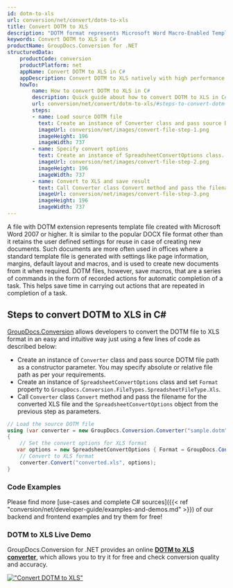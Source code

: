```yaml
---
id: dotm-to-xls
url: conversion/net/convert/dotm-to-xls
title: Convert DOTM to XLS
description: "DOTM format represents Microsoft Word Macro-Enabled Template with .dotm extension. Learn how to convert DOTM to XLS file programmatically in C# language using GroupDocs.Conversion for .NET library."
keywords: Convert DOTM to XLS in C#
productName: GroupDocs.Conversion for .NET
structuredData:
    productCode: conversion
    productPlatform: net
    appName: Convert DOTM to XLS in C#
    appDescription: Convert DOTM to XLS natively with high performance using C# language and server side GroupDocs.Conversion for .NET APIs, without the use of any software like Microsoft or Open Office.
    howTo:
        name: How to convert DOTM to XLS in C# 
        description: Quick guide about how to convert DOTM to XLS in C# with high performance and accuracy.
        url: conversion/net/convert/dotm-to-xls/#steps-to-convert-dotm-to-xls-in-c
        steps:
        - name: Load source DOTM file 
          text: Create an instance of Converter class and pass source DOTM file path as a constructor parameter. You may specify absolute or relative file path as per your requirements. 
          imageUrl: conversion/net/images/convert-file-step-1.png
          imageHeight: 196
          imageWidth: 737
        - name: Specify convert options 
          text: Create an instance of SpreadsheetConvertOptions class.
          imageUrl: conversion/net/images/convert-file-step-2.png
          imageHeight: 196
          imageWidth: 737
        - name: Convert to XLS and save result 
          text: Call Converter class Convert method and pass the filename for the converted HTML file and the SpreadsheetConvertOptions object from the previous step as parameters.
          imageUrl: conversion/net/images/convert-file-step-3.png
          imageHeight: 196
          imageWidth: 737
---
```


A file with DOTM extension represents template file created with Microsoft Word 2007 or higher. It is similar to the popular DOCX file format other than it retains the user defined settings for reuse in case of creating new documents. Such documents are more often used in offices where a standard template file is generated with settings like page information, margins, default layout and macros, and is used to create new documents from it when required. DOTM files, however, save macros, that are a series of commands in the form of recorded actions for automatic completion of a task. This helps save time in carrying out actions that are repeated in completion of a task.

## Steps to convert DOTM to XLS in C#

[GroupDocs.Conversion](https://products.groupdocs.com/conversion/net) allows developers to convert the DOTM file to XLS format in an easy and intuitive way just using a few lines of code as described below:

* Create an instance of `Converter` class and pass source DOTM file path as a constructor parameter. You may specify absolute or relative file path as per your requirements. 
* Create an instance of `SpreadsheetConvertOptions` class and set `Format` property to `GroupDocs.Conversion.FileTypes.SpreadsheetFileType.Xls`.
* Call `Converter` class `Convert` method and pass the filename for the converted XLS file and the `SpreadsheetConvertOptions` object from the previous step as parameters.

```csharp
// Load the source DOTM file
using (var converter = new GroupDocs.Conversion.Converter("sample.dotm"))
{
    // Set the convert options for XLS format
   var options = new SpreadsheetConvertOptions { Format = GroupDocs.Conversion.FileTypes.SpreadsheetFileType.Xls };
    // Convert to XLS format
    converter.Convert("converted.xls", options);
}
```

### Code Examples

Please find more [use-cases and complete C# sources]({{< ref "conversion/net/developer-guide/examples-and-demos.md" >}}) of our backend and frontend examples and try them for free!

### DOTM to XLS Live Demo

GroupDocs.Conversion for .NET provides an online [**DOTM to XLS converter**](https://products.groupdocs.app/conversion/dotm-to-xls), which allows you to try it for free and check conversion quality and accuracy.

[!["Convert DOTM to XLS"](conversion/net/images/convert-to-xls/convert-dotm-to-xls.png)](https://products.groupdocs.app/conversion/dotm-to-xls)